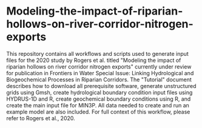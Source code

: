 # Modeling-the-impact-of-riparian-hollows-on-river-corridor-nitrogen-exports
This repository contains all workflows and scripts used to generate input files for the 2020 study by Rogers et al. titled "Modeling the impact of riparian hollows on river corridor nitrogen exports" currently under review for publication in Frontiers in Water Special Issue: Linking Hydrological and Biogeochemical Processes in Riparian Corridors. The "Tutorial" document describes how to download all prerequisite software, generate unstructured grids using Gmsh, create hydrological boundary condition input files using HYDRUS-1D and R, create geochemical boundary conditions using R, and create the main input file for MIN3P. All data needed to create and run an example model are also included. For full context of this workflow, please refer to Rogers et al., 2020. 

